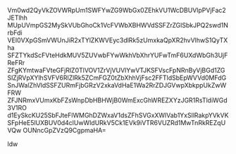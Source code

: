 Vm0wd2QyVkZOVWRpUm1SWFYwZG9WbGx0ZEhkVU1WcDBUVlpPVjFac2JETlhh
MUpUVmpGS2MySkVUbGhoCk1VcFVWbXBHWVdSSFZrZGlSbkJPQ2swd1NrbFdi
VEI0VXpGSmVWUnJiR2xTYlZKWVEyc3dlRk5zUmxkaQpXR2hvVlhwS1QyTXha
SFZTYkdScFVteHdkMUV5ZUVwbFYwWkhVbXhrYUFwTmF6UXdWbGh3UjFReFRr
ZFgKYmtwaFVteGFjRlZ0TlVOV1ZrVjVUVlYwVTJKSFVscFpNRnByVjBGd1ZG
SlZjRVpXYlhSVFV6RlZlRk5ZCmFGZ0tZbXhhVjFsc2FFTldSbEpWVVd0MFdG
SnJWalZhVldSSFZURmFjbGRzV2xkaVdHaE1Wa2RrZDJGVwpXbkppUkZwWFRW
ZFJNRmxVUmxKbFZsWnpDbHBHWjB0WmExcGhWREZXYzJGR1RsTldiWGd3V1RO
d1EySkcKU25SbFJteFlWMGhDZWxaV1dsZFhSVGxXWlVab1YxSllRakpYVkVK
SFpHeE5lUXBUV0d4clUwWldURkV5Ck1EVk9iVTR6VUZRd1MwTnRkREZqUVQw
OUNncGpZVzQ9CgpmaHA=

ldw